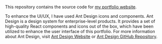 This repository contains the source code for [my portfolio website](https://shakiba.dev/).

To enhance the UI/UX, I have used Ant Design icons and components. Ant Design is a design system for enterprise-level products. It provides a set of high-quality React components and icons out of the box, which have been utilized to enhance the user interface of this portfolio. For more information about Ant Design, visit [Ant Design Website](https://ant.design/) or [Ant Design GitHub Repository](https://github.com/ant-design/ant-design).
